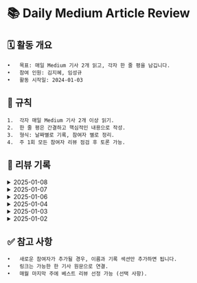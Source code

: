 # 📚 Daily Medium Article Review

## 🗓️ 활동 개요
	•	목표: 매일 Medium 기사 2개 읽고, 각자 한 줄 평을 남깁니다.
	•	참여 인원: 김지혜, 임성규
	•	활동 시작일: 2024-01-03

## 🌟 규칙
	1.	각자 매일 Medium 기사 2개 이상 읽기.
	2.	한 줄 평은 간결하고 핵심적인 내용으로 작성.
	3.	형식: 날짜별로 기록, 참여자 별로 정리.
	4.	주 1회 모든 참여자 리뷰 점검 후 토론 가능.

## 📝 리뷰 기록
<details>
	
<summary>2025-01-08</summary>

| **참여자** | **기사 제목**                  | **링크**      | **한 줄 평**                       |
|------------|--------------------------------|---------------|------------------------------------|
| 임성규      |  | [Link]() |  |
| 임성규      |  | [Link]() |  |
| 김지혜      | Micro Frontend Architecture |  [Link](https://levelup.gitconnected.com/micro-frontend-architecture-b14b3a2c39a0)  | 마이크로 프론트엔드 아키텍처는 복잡한 웹 애플리케이션을 작고 독립적인 모듈로 분할하는 현대적인 개발 접근 방식 [추가 요약](https://kzh4295.tistory.com/45) |
| 김지혜      | How to Build Websites That Load Before You Blink: Frontend Optimization Tips |  [Link](https://javascript.plainenglish.io/the-ultimate-guide-to-web-performance-essential-techniques-for-frontend-developers-c8638e5bf8d3)    | 웹 성능 최적화에 대한 포괄적인 가이드 |
</details>


<details>
	
<summary>2025-01-07</summary>

| **참여자** | **기사 제목**                  | **링크**      | **한 줄 평**                       |
|------------|--------------------------------|---------------|------------------------------------|
| 김지혜      | Boosting React.js Performance with Tree Shaking |  [Link](https://medium.com/nonstopio/boosting-react-js-performance-with-tree-shaking-ee77261d0c95)  | 트리 쉐이킹을 최소화하는 방안 [추가 요약](https://kzh4295.tistory.com/45) |
| 김지혜      | The Future of Frontend Development: Key Skills to Hire for in 2025 |  [Link](https://medium.com/javascript-in-plain-english/the-future-of-frontend-development-key-skills-to-hire-for-in-2025-d62801ab4e8c)    | 2025 프런트앤드에서 각광받는 분야 소개 |
| 임성규      | Push Notifications using SpringBoot and Firebase Cloud Messaging | [Link](https://medium.com/@rajdeepify/push-notifications-using-springboot-and-firebase-cloud-messaging-ad136746c57e) | spring boot, fcm 통해서 푸시 알림 전송하기. |
| 임성규      | Being Productive as a Google Software Engineer | [Link](https://levelup.gitconnected.com/being-productive-as-a-google-software-engineer-aa0ca8260d7a) | 구글 소프트웨어 엔지니어로서 생산적이 되는 법. |
</details>

<details>
	
<summary>2025-01-06</summary>

| **참여자** | **기사 제목**                  | **링크**      | **한 줄 평**                       |
|------------|--------------------------------|---------------|------------------------------------|
| 김지혜      | Advanced React Patterns and Best Practices | [Link](https://medium.com/@rashmipatil24/advanced-react-patterns-and-best-practices-74cd09a7c2d9)     | 3가지 React 패턴 소개 [추가 요약](https://kzh4295.tistory.com/44) |
| 김지혜      | You’re Using Context Providers the Wrong Way! Here’s How to Fix It | [Link](https://medium.devlander.com/youre-using-context-providers-the-wrong-way-here-s-how-to-fix-it-c91247b6e828)     | Context Provider의 올바른 사용법 |
| 임성규      | Using Rust at a startup: A cautionary tale | [Link](https://mdwdotla.medium.com/using-rust-at-a-startup-a-cautionary-tale-42ab823d9454) | 필자의 경험을 토대로 rust를 스타트업에서 사용하는 것에 대해 반대하는 이유들 설명. (새로운 개념들에 대한 러닝커브 존재, 다른 언어에 비해 라이브러리와 지원 기능이 아직 부족한게 많아서 구현에 시간이 오래걸림.) 단 굉장이 높은 수준의 퍼포먼스를 요구하는 기능에 대해서 사용하는 것을 적극 추천. |
| 임성규      | Which is the best, NestJS or Spring Boot? | [Link](https://medium.com/@raviyasas/which-is-the-best-nestjs-or-spring-boot-33393612790d) | nestjs vs spring |
</details>

<details>
	
<summary>2025-01-04</summary>

| **참여자** | **기사 제목**                  | **링크**      | **한 줄 평**                       |
|------------|--------------------------------|---------------|------------------------------------|
| 임성규      | Kotlin 2.0.0: A New Era in Kotlin Development          | [Link](https://halilozel1903.medium.com/kotlin-2-0-0-a-new-era-in-kotlin-development-14db8f6ec87c)     | kotliin2.0.0 메인 릴리즈에서 많은 것들이 발전했다. 최적화를 통해 컴파일러의 성능과 효율이 좋아졌으며 kotlin 기능중 일부인 kotlin multiplatform 기능이 강화됬다. 더많은 플랫폼과 타겟을 지원하여 kotlin multiplatform을 적용할 수 있게 되었으며, 다른 언어, 플랫폼과 상호운영성이 더 좋아져 기존 프로젝트에 적용시키는데 부담이 줄어들었다.  |

</details>

<details>
	
<summary>2025-01-03</summary>

| **참여자** | **기사 제목**                  | **링크**      | **한 줄 평**                       |
|------------|--------------------------------|---------------|------------------------------------|
| 김지혜      | Optimizing React Performance: Strategies to Avoid Unnecessary Re-Renders | [Link](https://javascript.plainenglish.io/optimizing-react-performance-strategies-to-avoid-unnecessary-re-renders-f8110b4e37b2)     | 렌더링 빈도 줄이는 방법 [추가 요약](https://kzh4295.tistory.com/43) |
| 김지혜      | A Guide to Building Reusable React Components | [Link](https://medium.com/@rashmipatil24/reusable-react-components-7b025f232ca4)     | 재사용 가능한 컴포넌트 |
| 임성규      | Are you a software developer or a software engineer?          | [Link](https://medium.com/@stevebishop_89684/are-you-a-software-developer-or-a-software-engineer-60a975502037)     | software engineer는 과학적 원리, 원칙을 활용하며 소프트웨어를 디자인하고 기술적 전문성을 다지는 역할에 가까우며, developer는 소프트웨어를 관리하고 설계된 디자인을 실행하는 역할에 가깝다. |
| 임성규      | How We Doubled the Performance of Our App When Using GUID/UUID Primary Keys in SQL          | [Link](https://medium.com/itnext/how-we-doubled-the-performance-of-our-app-when-using-guid-uuid-primary-keys-in-sql-f9e43d228e1e)     | GUID/UUID를 사용할 때, db성능을 두배 향상시킨 경험 - 클러스터형 인덱스 사용, 인덱스 접두사 사용 etc |
</details>

<details>
	
<summary>2025-01-02</summary>

| **참여자** | **기사 제목**                   | **링크**       | **한 줄 평**                      |
|------------|---------------------------------|---------------|-----------------------------------|
| 홍길동      | Effective Remote Work Strategies | [Link](#)     | 리모트 근무 생산성 팁이 실용적이었다. |
| 김철수      | Introduction to Machine Learning | [Link](#)     | 초심자에게 적합한 ML 개요를 잘 제공. |
| 김지혜      | Stop Overusing Console.log! Here's Why 🚫 (And Better Alternatives) | [Link](https://medium.com/stackademic/stop-overusing-console-log-heres-why-and-better-alternatives-e5e05ea69e75)     | console.log -> dir / clear / group - groupEnd / table / time - timeEnd  사용하여 파편화된 디버깅이 아닌 그룹화 또는 명확하여야한다 [추가 요약](https://kzh4295.tistory.com/42) |
| 김지혜      | Why Netflix Shifted from React to Vanilla JavaScript | [Link](https://medium.com/@lbq999/why-netflix-shifted-from-react-to-vanilla-javascript-be5a479ca14e)     | 넷플릭스에서 2017부터 정적인 페이지는 React -> vanillJS로 이관 중 |
</details>

## ✅ 참고 사항
	•	새로운 참여자가 추가될 경우, 이름과 기록 섹션만 추가하면 됩니다.
	•	링크는 가능한 한 기사 원문으로 연결.
	•	매월 마지막 주에 베스트 리뷰 선정 가능 (선택 사항).
